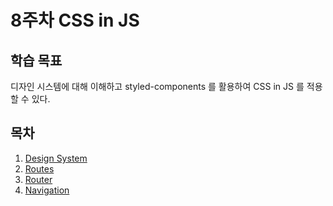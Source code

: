 # 8주차 CSS in JS

## 학습 목표

디자인 시스템에 대해 이해하고 styled-components 를 활용하여 CSS in JS 를 적용할 수 있다.

## 목차

1. [Design System](/week/7/design-system.md)
2. [Routes](/week/7/routes.md)
3. [Router](/week/7/router.md)
4. [Navigation](/week/7/navigation.md)
